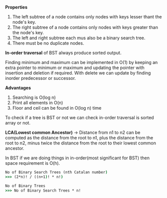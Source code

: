 **Properties**
1. The left subtree of a node contains only nodes with keys lesser thant the node's key.
2. The right subtree of a node contains only nodes with keys greater than the node's key.
3. The left and right subtree each mus also be a binary search tree.
4. There must be no duplicate nodes.

**In-order traversal** of BST always produce sorted output.

Finding minimum and maximum can be implemented in O(1) by keeping an extra pointer to minimum or maximum and updating 
the pointer with insertion and deletion if required. With delete we can update by finding inorder predecessor or successor.

**Advantages**
1. Searching is O(log n)
2. Print all elements in O(n)
3. Floor and ceil can be found in O(log n) time

To check if a tree is BST or not we can check in-order traversal is sorted array or not.

**LCA(Lowest common Ancestor)** -> Distance from n1 to n2 can be computed as the distance from the root to n1, plus the 
distance from the root to n2, minus twice the distance from the root to their lowest common ancestor.

In BST if we are doing things in in-order(most significant for BST) then space requirement is O(h).

```cmd
No of Binary Search Trees (nth Catalan number)
>>> (2*n)! / ((n+1)! * n!)

No of Binary Trees
>>> No of Binary Search Trees * n!
```
